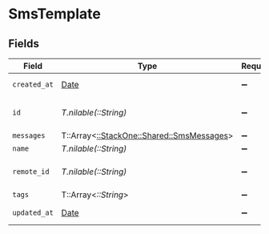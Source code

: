 # SmsTemplate


## Fields

| Field                                                                           | Type                                                                            | Required                                                                        | Description                                                                     | Example                                                                         |
| ------------------------------------------------------------------------------- | ------------------------------------------------------------------------------- | ------------------------------------------------------------------------------- | ------------------------------------------------------------------------------- | ------------------------------------------------------------------------------- |
| `created_at`                                                                    | [Date](https://ruby-doc.org/stdlib-2.6.1/libdoc/date/rdoc/Date.html)            | :heavy_minus_sign:                                                              | Date of creation                                                                | 2021-01-01T00:00:00.000Z                                                        |
| `id`                                                                            | *T.nilable(::String)*                                                           | :heavy_minus_sign:                                                              | Unique identifier                                                               | 8187e5da-dc77-475e-9949-af0f1fa4e4e3                                            |
| `messages`                                                                      | T::Array<[::StackOne::Shared::SmsMessages](../../models/shared/smsmessages.md)> | :heavy_minus_sign:                                                              | N/A                                                                             |                                                                                 |
| `name`                                                                          | *T.nilable(::String)*                                                           | :heavy_minus_sign:                                                              | N/A                                                                             |                                                                                 |
| `remote_id`                                                                     | *T.nilable(::String)*                                                           | :heavy_minus_sign:                                                              | Provider's unique identifier                                                    | 8187e5da-dc77-475e-9949-af0f1fa4e4e3                                            |
| `tags`                                                                          | T::Array<*::String*>                                                            | :heavy_minus_sign:                                                              | N/A                                                                             |                                                                                 |
| `updated_at`                                                                    | [Date](https://ruby-doc.org/stdlib-2.6.1/libdoc/date/rdoc/Date.html)            | :heavy_minus_sign:                                                              | Date of last update                                                             | 2021-01-01T00:00:00.000Z                                                        |